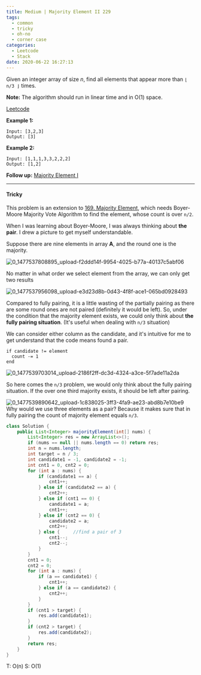 ```yaml
---
title: Medium | Majority Element II 229
tags:
  - common
  - tricky
  - oh-no
  - corner case
categories:
  - Leetcode
  - Stack
date: 2020-06-22 16:27:13
---
```


Given an integer array of size *n*, find all elements that appear more than `⌊ n/3 ⌋` times.

**Note:** The algorithm should run in linear time and in O(1) space.

[Leetcode](https://leetcode.com/problems/majority-element-ii/)

<!--more-->

**Example 1:**

```
Input: [3,2,3]
Output: [3]
```

**Example 2:**

```
Input: [1,1,1,3,3,2,2,2]
Output: [1,2]
```

**Follow up:** [Majority Element I](https://aranne.github.io/2020/01/10/169-Majority-element/)

---

#### Tricky 

This problem is an extension to [169. Majority Element](https://leetcode.com/problems/majority-element/), which needs Boyer-Moore Majority Vote Algorithm to find the element, whose count is over `n/2`.

When I was learning about Boyer-Moore, I was always thinking about **the pair**. I drew a picture to get myself understandable.

Suppose there are nine elements in array **A**, and the round one is the majority.

![0_1477537808895_upload-f2ddd14f-9954-4025-b77a-40137c5abf06](https://leetcode.com/uploads/files/1477537810177-upload-f2ddd14f-9954-4025-b77a-40137c5abf06.png)

No matter in what order we select element from the array, we can only get two results

![0_1477537956098_upload-e3d23d8b-0d43-4f8f-ace1-065bd0928493](https://leetcode.com/uploads/files/1477537957428-upload-e3d23d8b-0d43-4f8f-ace1-065bd0928493.png)

Compared to fully pairing, it is a little wasting of the partially pairing as there are some round ones are not paired (definitely it would be left). So, under the condition that the majority element exists, we could only think about **the fully pairing situation**. (It's useful when dealing with `n/3` situation)

We can consider either column as the candidate, and it's intuitive for me to get understand that the code means found a pair.

```
if candidate != element
  count -= 1
end
```

![0_1477539703014_upload-2186f2ff-dc3d-4324-a3ce-5f7ade11a2da](https://leetcode.com/uploads/files/1477539704324-upload-2186f2ff-dc3d-4324-a3ce-5f7ade11a2da.png)

So here comes the `n/3` problem, we would only think about the fully pairing situation. If the over one third majority exists, it should be left after pairing.

![0_1477539890642_upload-1c838025-3ff3-4fa9-ae23-abd8b7e10be9](https://leetcode.com/uploads/files/1477539893194-upload-1c838025-3ff3-4fa9-ae23-abd8b7e10be9.png)
Why would we use three elements as a pair? Because it makes sure that in fully pairing the count of majority element equals `n/3`.

```java
class Solution {
    public List<Integer> majorityElement(int[] nums) {
        List<Integer> res = new ArrayList<>();
        if (nums == null || nums.length == 0) return res;
        int n = nums.length;
        int target = n / 3;
        int candidate1 = -1, candidate2 = -1;
        int cnt1 = 0, cnt2 = 0;
        for (int a : nums) {
            if (candidate1 == a) {
                cnt1++;
            } else if (candidate2 == a) {
                cnt2++;
            } else if (cnt1 == 0) {
                candidate1 = a;
                cnt1++;
            } else if (cnt2 == 0) {
                candidate2 = a;
                cnt2++;
            } else {     //find a pair of 3
                cnt1--;    
                cnt2--;
            }
        }
        cnt1 = 0;
        cnt2 = 0;
        for (int a : nums) {
            if (a == candidate1) {
                cnt1++;
            } else if (a == candidate2) {
                cnt2++;
            }
        }
        if (cnt1 > target) {
            res.add(candidate1);
        }
        if (cnt2 > target) {
            res.add(candidate2);
        }
        return res;
    }
}
```

T: O(n)			S: O(1)
